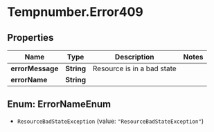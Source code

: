 # Tempnumber.Error409

## Properties

Name | Type | Description | Notes
------------ | ------------- | ------------- | -------------
**errorMessage** | **String** | Resource is in a bad state | 
**errorName** | **String** |  | 



## Enum: ErrorNameEnum


* `ResourceBadStateException` (value: `"ResourceBadStateException"`)





